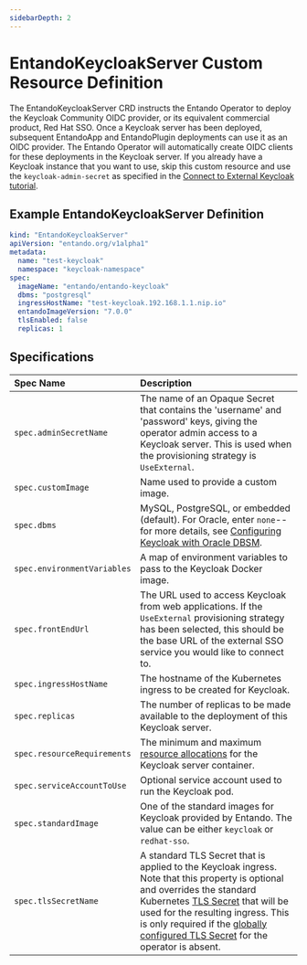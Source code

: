 ```yaml
---
sidebarDepth: 2
---
```

# EntandoKeycloakServer Custom Resource Definition 
 
The EntandoKeycloakServer CRD instructs the Entando Operator to deploy the Keycloak Community OIDC provider, or its equivalent commercial product, Red Hat SSO. Once a Keycloak server has been deployed, subsequent EntandoApp and EntandoPlugin deployments can use it as an OIDC provider. The Entando Operator will automatically create OIDC clients for these deployments in the Keycloak server. If you already have a Keycloak instance that you want to use, skip this custom resource and use the `keycloak-admin-secret` as specified in the [Connect to External Keycloak tutorial](../../tutorials/consume/external-id-management.md).
 
## Example EntandoKeycloakServer Definition

```yaml
kind: "EntandoKeycloakServer"
apiVersion: "entando.org/v1alpha1"
metadata:
  name: "test-keycloak"
  namespace: "keycloak-namespace"
spec:
  imageName: "entando/entando-keycloak"
  dbms: "postgresql"
  ingressHostName: "test-keycloak.192.168.1.1.nip.io"
  entandoImageVersion: "7.0.0"
  tlsEnabled: false
  replicas: 1

 ```
## Specifications

| Spec Name | Description |
| :- | :- |
|`spec.adminSecretName`| The name of an Opaque Secret that contains the 'username' and 'password' keys, giving the operator admin access to a Keycloak server. This is used when the provisioning strategy is `UseExternal`.|
|`spec.customImage`| Name used to provide a custom image.|
|`spec.dbms`| MySQL, PostgreSQL, or embedded (default). For Oracle, enter `none`-- for more details, see [Configuring Keycloak with Oracle DBSM](../consume/identity-management.md#configuring-keycloak-with-an-external-oracle-dbsm). |
|`spec.environmentVariables`| A map of environment variables to pass to the Keycloak Docker image. | 
|`spec.frontEndUrl`| The URL used to access Keycloak from web applications. If the `UseExternal` provisioning strategy has been selected, this should be the base URL of the external SSO service you would like to connect to.|
|`spec.ingressHostName`| The hostname of the Kubernetes ingress to be created for Keycloak.|  
|`spec.replicas`| The number of replicas to be made available to the deployment of this Keycloak server.|
|`spec.resourceRequirements`| The minimum and maximum [resource allocations](custom-resources.md#general-resourcerequirements-specifications) for the Keycloak server container. |
|`spec.serviceAccountToUse` | Optional service account used to run the Keycloak pod.|
|`spec.standardImage`|One of the standard images for Keycloak provided by Entando. The value can be either `keycloak` or `redhat-sso`.| 
|`spec.tlsSecretName`| A standard TLS Secret that is applied to the Keycloak ingress. Note that this property is optional and overrides the standard Kubernetes [TLS Secret](https://kubernetes.io/docs/concepts/services-networking/ingress/#tls) that will be used for the resulting ingress. This is only required if the [globally configured TLS Secret](https://github.com/entando-k8s/entando-k8s-controller-coordinator/blob/master/charts/entando-k8s-controller-coordinator/README.md#tls) for the operator is absent. |

 
